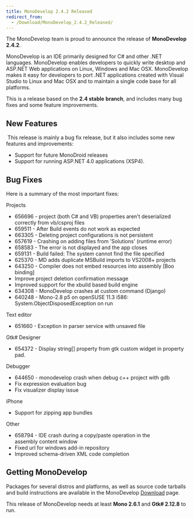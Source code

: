 ```yaml
---
title: MonoDevelop 2.4.2 Released
redirect_from:
  - /Download/MonoDevelop_2.4.2_Released/
---
```


The MonoDevelop team is proud to announce the release of **MonoDevelop 2.4.2**.

MonoDevelop is an IDE primarily designed for C# and other .NET languages. MonoDevelop enables developers to quickly write desktop and ASP.NET Web applications on Linux, Windows and Mac OSX. MonoDevelop makes it easy for developers to port .NET applications created with Visual Studio to Linux and Mac OSX and to maintain a single code base for all platforms.

This is a release based on the **2.4 stable** **branch**, and includes many bug fixes and some feature improvements.

New Features
------------

 This release is mainly a bug fix release, but it also includes some new features and improvements:

-   Support for future MonoDroid releases
-   Support for running ASP.NET 4.0 applications (XSP4).

Bug Fixes
---------

Here is a summary of the most important fixes:

Projects
-   656696 - project (both C# and VB) properties aren't deserialized correctly from vb/csproj files
-   659511 - After Build events do not work as expected
-   663305 - Deleting project configurations is not persistent
-   657619 - Crashing on adding files from 'Solutions' (runtime error)
-   658583 - The error is not displayed and the app closes
-   659131 - Build failed: The system cannot find the file specified
-   625370 - MD adds duplicate MSBuild imports to VS2008+ projects
-   643250 - Compiler does not embed resources into assembly [Boo binding]
-   Improve project deletion confirmation message
-   Improved support for the xbuild based build engine
-   634308 - MonoDevelop crashes at custom command (Django)
-   640248 - Mono-2.8 p5 on openSUSE 11.3 i586: System.ObjectDisposedException on run

Text editor
-   651660 - Exception in parser service with unsaved file

Gtk# Designer
-   654372 - Display string[] property from gtk custom widget in property pad.

Debugger
-   644650 - monodevelop crash when debug c++ project with gdb
-   Fix expression evaluation bug
-   Fix visualizer display issue

iPhone
-   Support for zipping app bundles

Other
-   658794 - IDE crash during a copy/paste operation in the assembly content window
-   Fixed url for windows add-in repository
-   Improved schema-driven XML code completion

Getting MonoDevelop
-------------------

Packages for several distros and platforms, as well as source code tarballs and build instructions are available in the MonoDevelop [Download](../../../../Download) page.

This release of MonoDevelop needs at least **Mono 2.6.1** and **Gtk# 2.12.8** to run.
